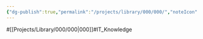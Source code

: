 ```yaml
---
{"dg-publish":true,"permalink":"/projects/library/000/000/","noteIcon":"0","created":"2024-01-24T15:24:09.121+09:00","updated":"2024-02-26T21:29:41.971+09:00"}
---
```


#[[Projects/Library/000/000\|000]]#IT_Knowledge
